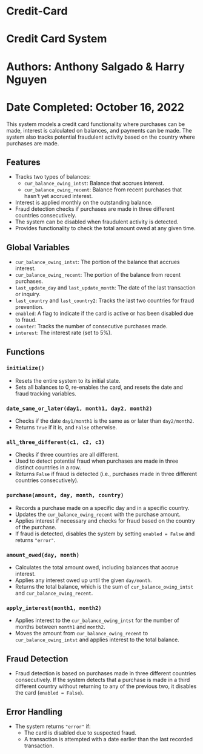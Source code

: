 # Credit-Card
# Credit Card System
# Authors: Anthony Salgado & Harry Nguyen
# Date Completed: October 16, 2022

This system models a credit card functionality where purchases can be made, interest is calculated on balances, and payments can be made. The system also tracks potential fraudulent activity based on the country where purchases are made.

## Features
- Tracks two types of balances:
  - `cur_balance_owing_intst`: Balance that accrues interest.
  - `cur_balance_owing_recent`: Balance from recent purchases that hasn't yet accrued interest.
- Interest is applied monthly on the outstanding balance.
- Fraud detection checks if purchases are made in three different countries consecutively.
- The system can be disabled when fraudulent activity is detected.
- Provides functionality to check the total amount owed at any given time.

## Global Variables
- `cur_balance_owing_intst`: The portion of the balance that accrues interest.
- `cur_balance_owing_recent`: The portion of the balance from recent purchases.
- `last_update_day` and `last_update_month`: The date of the last transaction or inquiry.
- `last_country` and `last_country2`: Tracks the last two countries for fraud prevention.
- `enabled`: A flag to indicate if the card is active or has been disabled due to fraud.
- `counter`: Tracks the number of consecutive purchases made.
- `interest`: The interest rate (set to 5%).

## Functions

### `initialize()`
- Resets the entire system to its initial state.
- Sets all balances to 0, re-enables the card, and resets the date and fraud tracking variables.

### `date_same_or_later(day1, month1, day2, month2)`
- Checks if the date `day1/month1` is the same as or later than `day2/month2`.
- Returns `True` if it is, and `False` otherwise.

### `all_three_different(c1, c2, c3)`
- Checks if three countries are all different.
- Used to detect potential fraud when purchases are made in three distinct countries in a row.
- Returns `False` if fraud is detected (i.e., purchases made in three different countries consecutively).

### `purchase(amount, day, month, country)`
- Records a purchase made on a specific day and in a specific country.
- Updates the `cur_balance_owing_recent` with the purchase amount.
- Applies interest if necessary and checks for fraud based on the country of the purchase.
- If fraud is detected, disables the system by setting `enabled = False` and returns `"error"`.

### `amount_owed(day, month)`
- Calculates the total amount owed, including balances that accrue interest.
- Applies any interest owed up until the given `day/month`.
- Returns the total balance, which is the sum of `cur_balance_owing_intst` and `cur_balance_owing_recent`.

### `apply_interest(month1, month2)`
- Applies interest to the `cur_balance_owing_intst` for the number of months between `month1` and `month2`.
- Moves the amount from `cur_balance_owing_recent` to `cur_balance_owing_intst` and applies interest to the total balance.

## Fraud Detection
- Fraud detection is based on purchases made in three different countries consecutively. If the system detects that a purchase is made in a third different country without returning to any of the previous two, it disables the card (`enabled = False`).

## Error Handling
- The system returns `"error"` if:
  - The card is disabled due to suspected fraud.
  - A transaction is attempted with a date earlier than the last recorded transaction.
